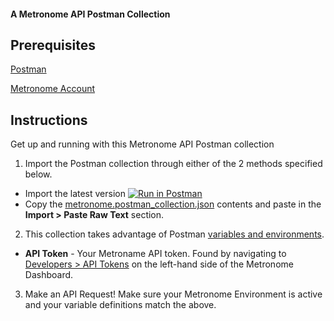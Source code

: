 #### A Metronome API Postman Collection

## Prerequisites
[Postman](https://www.getpostman.com/downloads/)

[Metronome Account](https://metronome.com/)

## Instructions

Get up and running with this Metronome API Postman collection

1. Import the Postman collection through either of the 2 methods specified below.
* Import the latest version [![Run in Postman](https://run.pstmn.io/button.svg)](https://app.getpostman.com/run-collection/7923073-4f8f716e-fe60-4127-abd2-5340448c9f26?action=collection%2Ffork&collection-url=entityId%3D7923073-4f8f716e-fe60-4127-abd2-5340448c9f26%26entityType%3Dcollection%26workspaceId%3D45f06905-f177-43dd-af5b-7519e1d4dfb5) 
* Copy the [metronome.postman_collection.json](https://github.com/mcoughlin2/metronome-api-postman-collection/blob/main/Metronome.postman_collection.json) contents and paste in the **Import > Paste Raw Text** section.

2. This collection takes advantage of Postman [variables and environments](https://learning.getpostman.com/docs/postman/variables-and-environments/variables/#understanding-variables-and-environments).

* **API Token** - Your Metroname API token. Found by navigating to [Developers > API Tokens](https://app.metronome.com/developer/tokens) on the left-hand side of the Metronome Dashboard.

3. Make an API Request! Make sure your Metronome Environment is active and your variable definitions match the above.
